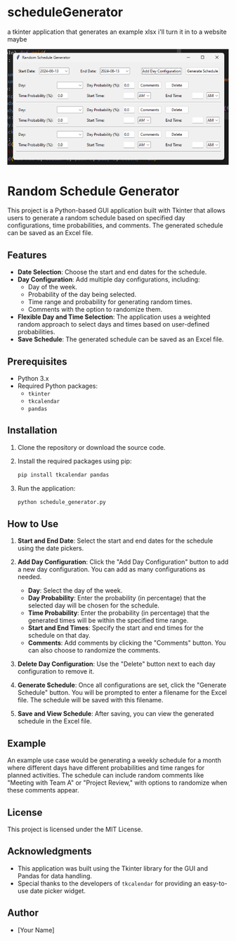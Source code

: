 # scheduleGenerator
a tkinter application that generates an example xlsx
i'll turn it in to a website maybe

![Screenshot 2024-08-13 155706.png](https://github.com/MohanCodes/scheduleGenerator/blob/8a9d1f0d860e12fb5115cc27dac2bb2b9654d21e/Screenshot%202024-08-13%20155706.png)

# Random Schedule Generator

This project is a Python-based GUI application built with Tkinter that allows users to generate a random schedule based on specified day configurations, time probabilities, and comments. The generated schedule can be saved as an Excel file.

## Features

- **Date Selection**: Choose the start and end dates for the schedule.
- **Day Configuration**: Add multiple day configurations, including:
  - Day of the week.
  - Probability of the day being selected.
  - Time range and probability for generating random times.
  - Comments with the option to randomize them.
- **Flexible Day and Time Selection**: The application uses a weighted random approach to select days and times based on user-defined probabilities.
- **Save Schedule**: The generated schedule can be saved as an Excel file.

## Prerequisites

- Python 3.x
- Required Python packages:
  - `tkinter`
  - `tkcalendar`
  - `pandas`

## Installation

1. Clone the repository or download the source code.
   
2. Install the required packages using pip:

    ```sh
    pip install tkcalendar pandas
    ```

3. Run the application:

    ```sh
    python schedule_generator.py
    ```

## How to Use

1. **Start and End Date**: Select the start and end dates for the schedule using the date pickers.

2. **Add Day Configuration**: Click the "Add Day Configuration" button to add a new day configuration. You can add as many configurations as needed.

   - **Day**: Select the day of the week.
   - **Day Probability**: Enter the probability (in percentage) that the selected day will be chosen for the schedule.
   - **Time Probability**: Enter the probability (in percentage) that the generated times will be within the specified time range.
   - **Start and End Times**: Specify the start and end times for the schedule on that day.
   - **Comments**: Add comments by clicking the "Comments" button. You can also choose to randomize the comments.

3. **Delete Day Configuration**: Use the "Delete" button next to each day configuration to remove it.

4. **Generate Schedule**: Once all configurations are set, click the "Generate Schedule" button. You will be prompted to enter a filename for the Excel file. The schedule will be saved with this filename.

5. **Save and View Schedule**: After saving, you can view the generated schedule in the Excel file.

## Example

An example use case would be generating a weekly schedule for a month where different days have different probabilities and time ranges for planned activities. The schedule can include random comments like "Meeting with Team A" or "Project Review," with options to randomize when these comments appear.

## License

This project is licensed under the MIT License.

## Acknowledgments

- This application was built using the Tkinter library for the GUI and Pandas for data handling.
- Special thanks to the developers of `tkcalendar` for providing an easy-to-use date picker widget.

## Author

- [Your Name]